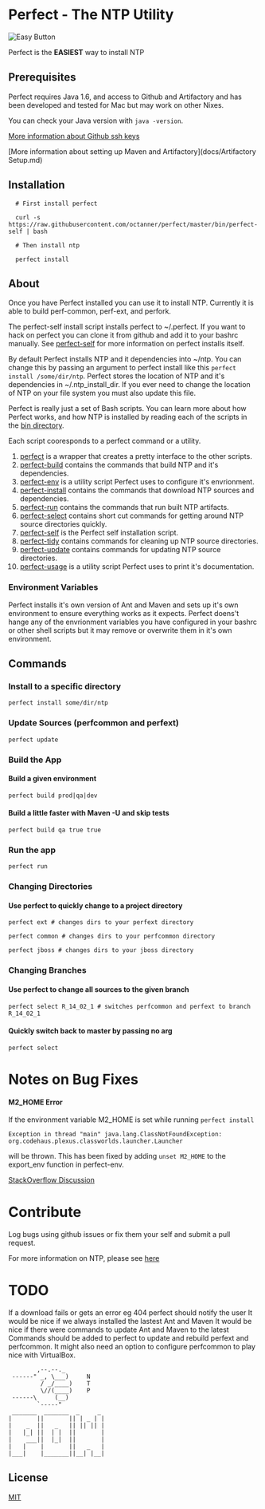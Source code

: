 # Perfect - The NTP Utility

![Easy Button](http://i.imgur.com/1JqfhPh.jpg)

Perfect is the **EASIEST** way to install NTP

## Prerequisites

Perfect requires Java 1.6, and access to Github and Artifactory and has been developed and tested for Mac but may work on other Nixes.

You can check your Java version with `java -version`.

[More information about Github ssh keys](https://help.github.com/articles/generating-an-ssh-key/)

[More information about setting up Maven and Artifactory](docs/Artifactory Setup.md)

## Installation

```
  # First install perfect

  curl -s https://raw.githubusercontent.com/octanner/perfect/master/bin/perfect-self | bash

  # Then install ntp

  perfect install

```

## About

Once you have Perfect installed you can use it to install NTP. Currently it is able to build perf-common, perf-ext, and perfork.

The perfect-self install script installs perfect to ~/.perfect. If you want to hack on perfect you can clone it from github and add it to your bashrc manually. See [perfect-self](bin/perfect-self) for more information on perfect installs itself.

By default Perfect installs NTP and it dependencies into ~/ntp. You can change this by passing an argument to perfect install like this `perfect install /some/dir/ntp`. Perfect stores the location of NTP and it's dependencies in ~/.ntp_install_dir. If you ever need to change the location of NTP on your file system you must also update this file.

Perfect is really just a set of Bash scripts. You can learn more about how Perfect works, and how NTP is installed by reading each of the scripts in the [bin directory](bin/). 

Each script cooresponds to a perfect command or a utility. 

1. [perfect](bin/perfect) is a wrapper that creates a pretty interface to the other scripts.
2. [perfect-build](bin/perfect-build) contains the commands that build NTP and it's dependencies.
3. [perfect-env](bin/perfect-env) is a utility script Perfect uses to configure it's envrionment.
4. [perfect-install](bin/perfect-install) contains the commands that download NTP sources and dependencies.
5. [perfect-run](bin/perfect-run) contains the commands that run built NTP artifacts.
6. [perfect-select](bin/perfect-select) contains short cut commands for getting around NTP source directories quickly.
7. [perfect-self](bin/perfect-self) is the Perfect self installation script.
8. [perfect-tidy](bin/perfect-tidy) contains commands for cleaning up NTP source directories.
9. [perfect-update](bin/perfect-update) contains commands for updating NTP source directories.
10. [perfect-usage](bin/perfect-usage) is a utility script Perfect uses to print it's documentation.

### Environment Variables

Perfect installs it's own version of Ant and Maven and sets up it's own environment to ensure everything works as it expects. Perfect doens't hange any of the envrionment variables you have configured in your bashrc or other shell scripts but it may remove or overwrite them in it's own environment.


## Commands

### Install to a specific directory

```
perfect install some/dir/ntp
```

### Update Sources (perfcommon and perfext)

```
perfect update
```

### Build the App

#### Build a given environment

```
perfect build prod|qa|dev
```

#### Build a little faster with Maven -U and skip tests

```
perfect build qa true true
```

### Run the app

```
perfect run
```

### Changing Directories

#### Use perfect to quickly change to a project directory

```
perfect ext # changes dirs to your perfext directory
```

```
perfect common # changes dirs to your perfcommon directory
```

```
perfect jboss # changes dirs to your jboss directory
```

### Changing Branches

#### Use perfect to change all sources to the given branch

```
perfect select R_14_02_1 # switches perfcommon and perfext to branch R_14_02_1
```

#### Quickly switch back to master by passing no arg

```
perfect select
```

# Notes on Bug Fixes

#### M2_HOME Error

If the environment variable M2_HOME is set while running `perfect install` 
```
Exception in thread "main" java.lang.ClassNotFoundException: org.codehaus.plexus.classworlds.launcher.Launcher
```
will be thrown. This has been fixed by adding `unset M2_HOME` to the export_env function in perfect-env.

[StackOverflow Discussion](https://stackoverflow.com/questions/6305795/problems-setting-up-maven)

# Contribute

Log bugs using github issues or fix them your self and submit a pull request.

For more information on NTP, please see [here](https://confluence.octanner.com/pages/viewpage.action?pageId=6465994)

# TODO

If a download fails or gets an error eg 404 perfect should notify the user
It would be nice if we always installed the lastest Ant and Maven
It would be nice if there were commands to update Ant and Maven to the latest
Commands should be added to perfect to update and rebuild perfext and perfcommon.
It might also need an option to configure perfcommon to play nice with VirtualBox.

```
        ,--.--._
 ------" _, \___)     N
         / _/____)    T
         \//(____)    P
 ------\     (__)
        `-----"
 _______  _______  _     _
|       ||       || | _ | |
|    _  ||   _   || || || |
|   |_| ||  | |  ||       |
|    ___||  |_|  ||       |
|   |    |       ||   _   |
|___|    |_______||__| |__|
```


## License

[MIT](http://opensource.org/licenses/MIT)


